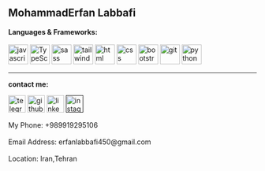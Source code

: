 <article>
<h1>MohammadErfan Labbafi</h1>
<strong rel="nofollow">Languages & Frameworks:</strong></br>
<br>
 <div>
        <img
          width="40"
          height="40"
          src="https://s32.picofile.com/file/8478593326/javascript.png"
          alt="javascript"
        />
        <img
          width="40"
          height="40"
          src="https://s32.picofile.com/file/8478600426/typescript.png"
          alt="TypeScript"
        />
        <img
          width="40"
          height="40"
          src="https://s32.picofile.com/file/8478593376/sass.png"
          alt="sass"
        />
        <img
          width="40"
          height="40"
          src="https://s32.picofile.com/file/8478593384/tailwind.png"
          alt="tailwind"
        />
        <img
          width="40"
          height="40"
          src="https://s32.picofile.com/file/8478593334/html.png"
          alt="html"
        />
        <img
          width="40"
          height="40"
          src="https://s32.picofile.com/file/8478600476/css.png"
          alt="css"
        />
        <img
          width="40"
          height="40"
          src="https://github.com/Erfanlab/Erfanlab/blob/main/b430dcb41f079e83d488897fd16f3acf.png?raw=true"
          alt="bootstrap"
        />
        <img
          width="40"
          height="40"
          src="https://s32.picofile.com/file/8478600442/giticon.png"
          alt="git"
        />
        <img
          width="40"
          height="40"
          src="https://github.com/Erfanlab/Erfanlab/blob/main/c75b66a0418070a45298e7db1f66c65d.png?raw=true"
          alt="python"
        />
      </div> 
<hr>
<div>
 
<strong>contact me:</strong>

  <a style="text-decoration: none;" href="https://t.me/Erfan_MFD"><img
          width="35"
          height="35"
          src="https://github.com/Erfanlab/Erfanlab/blob/main/kisspng-airplane-paper-plane-computer-icons-flight-5b3c0ef643acf7.8561279215306626462772.png?raw=true"
          alt="telegram"
        />
        </a>
        <a href="https://github.com/Erfanlab" style="text-decoration: none;"><img
          width="35"
          height="35"
          src="https://github.com/Erfanlab/Erfanlab/blob/main/486f3879feff05e066add734e612f680.png?raw=true"
          alt="github"
        />
        </a>
        <a href="https://www.linkedin.com/in/mohammaderfan-labbafi-2b300b22a/" style="text-decoration: none;"><img
          width="35"
          height="35"
          src="https://github.com/Erfanlab/Erfanlab/blob/main/24b2525587a65f650404177a5afee8ae.png?raw=true"
          alt="linkedin"
        />
        </a>
        <a href="" style="text-decoration: none;"><img
          width="35"
          height="35"
          src="https://github.com/Erfanlab/Erfanlab/blob/main/kisspng-social-media-computer-icons-youtube-logo-kindred-o-goong-5ade2489853cd4.1405750615245077855458.png?raw=true"
          alt="instagram"
        />
        </a>

</div>
<tell>My Phone: +989919295106</tell></br></br>
<mail>Email Address: erfanlabbafi450@gmail.com</mail></br></br>
<addres>Location: Iran,Tehran</addres></br></br>
<meta name="description" content="erfanlabbafi">
<meta name="description" content="developer erfanlabbafi">
<meta name="description" content="frontend erfanlabbafi">
<meta name="description" content="labbafi">
<meta name="description" content="mohammaderfanlabbafi">
</article>
